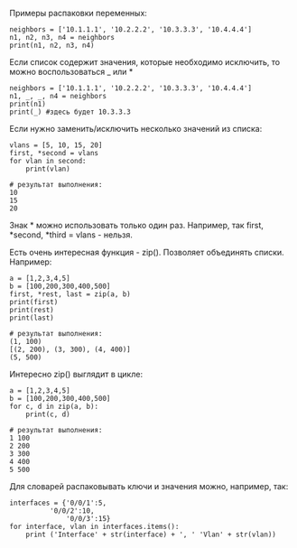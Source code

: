 Примеры распаковки переменных:

```
neighbors = ['10.1.1.1', '10.2.2.2', '10.3.3.3', '10.4.4.4']
n1, n2, n3, n4 = neighbors
print(n1, n2, n3, n4)
```

Если список содержит значения, которые необходимо исключить, то можно воспользоваться _ или *

```
neighbors = ['10.1.1.1', '10.2.2.2', '10.3.3.3', '10.4.4.4']
n1, _, _, n4 = neighbors
print(n1)
print(_) #здесь будет 10.3.3.3
```

Если нужно заменить/исключить несколько значений из списка:

```
vlans = [5, 10, 15, 20]
first, *second = vlans
for vlan in second:
	print(vlan)

# результат выполнения:
10
15
20
```

Знак * можно использовать только один раз. Например, так first, *second, *third = vlans - нельзя.

Есть очень интересная функция - zip(). Позволяет объединять списки. Например:

```
a = [1,2,3,4,5]
b = [100,200,300,400,500]
first, *rest, last = zip(a, b)
print(first)
print(rest)
print(last)

# результат выполнения:
(1, 100)
[(2, 200), (3, 300), (4, 400)]
(5, 500)
```

Интересно zip() выглядит в цикле:

```
a = [1,2,3,4,5]
b = [100,200,300,400,500]
for c, d in zip(a, b):
	print(c, d)

# результат выполнения:
1 100
2 200
3 300
4 400
5 500

```
Для словарей распаковывать ключи и значения можно, например, так:

```
interfaces = {'0/0/1':5,
	      '0/0/2':10,
              '0/0/3':15}
for interface, vlan in interfaces.items():
	print ('Interface' + str(interface) + ', ' 'Vlan' + str(vlan))
```
